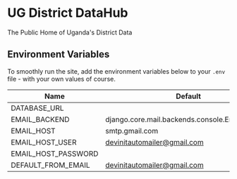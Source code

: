 # UG District DataHub
The Public Home of Uganda's District Data

## Environment Variables

To smoothly run the site, add the environment variables below to your `.env` file - with your own values of course.

| Name         | Default     |
|--------------|-----------|
| DATABASE_URL |       |
| EMAIL_BACKEND| django.core.mail.backends.console.EmailBackend  |
| EMAIL_HOST | smtp.gmail.com |
| EMAIL_HOST_USER | devinitautomailer@gmail.com |
| EMAIL_HOST_PASSWORD |                  |
| DEFAULT_FROM_EMAIL | devinitautomailer@gmail.com |

